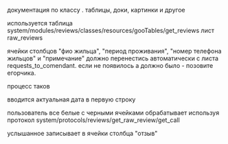 документация по классу . таблицы, доки, картинки и другое

используется таблица system/modules/reviews/classes/resources/gooTables/get_reviews лист raw_reviews

ячейки столбцов "фио жильца", "период проживания", "номер телефона жильцов" и "примечание" должно перенестись автоматически с листа requests_to_comendant. если не появилось а должно было - позовите егорчика.

процесс таков

вводится актуальная дата в первую строку

пользователь все белые с черными ячейками обрабатывает используя протокол system/protocols/reviews/get_raw_review/get_call

услышанное записывает в ячейки столбца "отзыв"